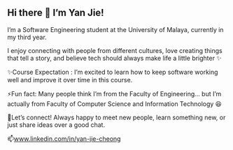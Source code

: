 ## Hi there 👋 I’m Yan Jie!

I’m a Software Engineering student at the University of Malaya, currently in my third year.

I enjoy connecting with people from different cultures, love creating things that tell a story, and believe tech should always make life a little brighter ✨

✨Course Expectation : 
I’m excited to learn how to keep software working well and improve it over time in this course.

⚡Fun fact:
Many people think I’m from the Faculty of Engineering… but I’m actually from Faculty of Computer Science and Information Technology 😆

💬Let’s connect!
Always happy to meet new people, learn something new, or just share ideas over a good chat.

📫www.linkedin.com/in/yan-jie-cheong
